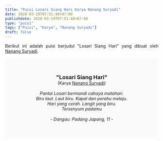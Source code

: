 ```yaml
---
title: "Puisi Losari Siang Hari Karya Nanang Suryadi"
date: 2020-03-19T07:51:40+07:00
publishdate: 2020-03-19T07:51:40+07:00
type: "puisi"
tags: ["Puisi", "Karya", "Nanang Suryadi"]
draft: false
---
```


<div dir="ltr" style="text-align: left;" trbidi="on"><div style="text-align: justify;">Berikut ini adalah puisi berjudul "Losari Siang Hari" yang dibuat oleh <a href="https://id.wikipedia.org/wiki/Nanang_Suryadi" target="_blank">Nanang Suryadi</a>. </div><br /><div style="background: #FAFAFA; font-size: 14px; height: auto; margin: 0 auto; padding: 50px; text-align: center; width: auto;"><span style="font-size: 18px;"><b>"Losari Siang Hari"</b></span><br />(Karya <a href="https://www.sekata.web.id/tags/nanang-suryadi" target="_blank">Nanang Suryadi</a>) <br /><br /><i>Pantai Losari bermandi cahaya matahari.<br />
Biru laut. Laut biru. Kapal dan perahu melaju.<br />
Hari yang cerah. Langit yang biru.<br />
Tersenyum padamu<br /><br />- Dangau: Padang Japang, 11 -</i> </div></div>
